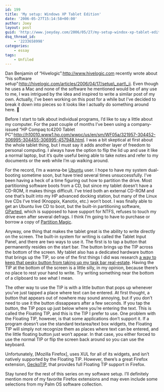 ```yaml
---
id: 199
title: 'My setup: Windows XP Tablet Edition'
date: '2006-05-27T15:14:58+00:00'
author: Joey
layout: post
guid: 'http://www.joeyday.com/2006/05/27/my-setup-windox-xp-tablet-edition'
dsq_thread_id:
    - '2233658998'
categories:
    - essay
tags:
    - Unfiled
---
```


Dan Benjamin of “Hivelogic”:http://www.hivelogic.com recently wrote about “his software setup”:http://hivelogic.com/articles/2006/04/17/setup\_part\_ii. Even though he uses a Mac and none of the software he mentioned would be of any use to me, I was intrigued by the idea and inspired to write a similar post of my own. Actually, I’ve been working on this post for a while but I’ve decided to break it down into pieces so it looks like I actually do something around here. 🙂

Before I start to talk about individual programs, I’d like to say a little about my computer. For the past couple of months I’ve been using a company-issued “HP Compaq tc4200 Tablet PC”:http://h10010.www1.hp.com/wwpc/us/en/sm/WF05a/321957-304452-306995-304455-306995-457948.html. I was a bit skeptical at first about the whole tablet thing, but I must say it adds another layer of freedom to personal computing. I always have the option to flip the lid up and use it like a normal laptop, but it’s quite useful being able to take notes and refer to my documents or the web while I’m up walking around.

For the record, I’m a wanna-be [Ubuntu](http://www.ubuntu.com) user. I hope to have my system dual-booting sometime soon, but have tried several times unsuccessfully. I’ve been having a heck of a time figuring out how to partition the drive. Most partitioning software boots from a CD, but since my tablet doesn’t have a CD-ROM, it makes things difficult. I’ve tried both an external CD-ROM and one that’s built into my HP advanced docking station, but many of the Linux live CDs I’ve tried (Knoppix, Kanotix, etc.) won’t boot. I was finally able to get an Ubuntu live CD to boot, but the built-in partitioning software, [GParted](http://gparted.sourceforge.net), which is supposed to have support for NTFS, refuses to touch my drive even after several defrags. I think I’m going to have to purchase or borrow a copy of [Partition Magic](http://www.symantec.com/partitionmagic).

Anyway, one thing that makes the tablet great is the ability to write directly on the screen. The built-in system for writing is called the Tablet Input Panel, and there are two ways to use it. The first is to tap a button that permanently resides on the start bar. The button brings up the TIP across the bottom of the screen. My tablet also has a dedicated hardware button that brings up the TIP, so one of the first things I did was research [a way to keep that pesky button from taking up my task bar real-estate](http://www.tabletpcbuzz.com/forum/topic.asp?TOPIC_ID=11285#66710). Having the TIP at the bottom of the screen is a little silly, in my opinion, because there’s no place to rest your hand to write. Try writing something near the bottom of a clipboard to see what I mean.

The other way to use the TIP is with a little button that pops up whenever you’ve just tapped a place where text can be entered. At first thought, a button that appears out of nowhere may sound annoying, but if you don’t need to use it the button dissappears after a few seconds. If you tap the button, the TIP pops up just below where you’re entering the text. This is called the Floating TIP, and this is the TIP I prefer to use. One problem with the Floating TIP, however, is that some applications don’t support it. If a program doesn’t use the standard textarea/text box widgets, the Floating TIP will simply not recognize them as places where text can be entered, and the little floating button just won’t appear. In that case, you either forced to use the normal TIP or flip the screen back around so you can use the keyboard.

Unfortunately, \[Mozilla Firefox\], uses XUL for all of its widgets, and isn’t natively supported by the Floating TIP. However, there’s a great Firefox extension, [GeckoTIP](http://geckotip.mozdev.org/), that provides full Floating TIP support in Firefox.

Stay tuned for the rest of this series on my software setup. I’ll definitely mention more of my favorite Firefox extensions and may even include some selections from my Palm OS software collection.